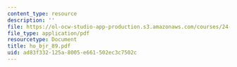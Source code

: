 ```yaml
---
content_type: resource
description: ''
file: https://ol-ocw-studio-app-production.s3.amazonaws.com/courses/24-951-introduction-to-syntax-fall-2003/ad83f332125a8005e661502ec3c7502c_ho_bjr_89.pdf
file_type: application/pdf
resourcetype: Document
title: ho_bjr_89.pdf
uid: ad83f332-125a-8005-e661-502ec3c7502c
---
```

